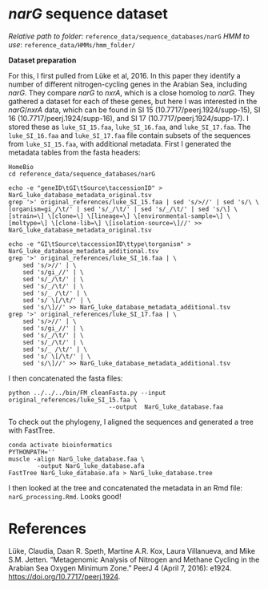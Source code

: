 # *narG* sequence dataset

*Relative path to folder*: `reference_data/sequence_databases/narG`
*HMM to use*: `reference_data/HMMs/hmm_folder/`


**Dataset preparation**

For this, I first pulled from Lüke et al, 2016.
In this paper they identify a number of different nitrogen-cycling genes in the Arabian Sea, including *narG*.
They compare *narG* to *nxrA*, which is a close homolog to *narG*.
They gathered a dataset for each of these genes, but here I was interested in the *narG*/*nxrA* data, which can be found in SI 15 (10.7717/peerj.1924/supp-15), SI 16 (10.7717/peerj.1924/supp-16), and SI 17 (10.7717/peerj.1924/supp-17).
I stored these as `luke_SI_15.faa`, `luke_SI_16.faa`, and `luke_SI_17.faa`.
The `luke_SI_16.faa` and `luke_SI_17.faa` file contain subsets of the sequences from `luke_SI_15.faa`, with additional metadata.
First I generated the metadata tables from the fasta headers:

```
HomeBio
cd reference_data/sequence_databases/narG

echo -e "geneID\tGI\tSource\taccessionID" > NarG_luke_database_metadata_original.tsv
grep '>' original_references/luke_SI_15.faa | sed 's/>//' | sed 's/\ \[organism=gi_/\t/' | sed 's/_/\t/' | sed 's/_/\t/' | sed 's/\] \[strain=\] \[clone=\] \[lineage=\] \[environmental-sample=\] \[moltype=\] \[clone-lib=\] \[isolation-source=\]//' >> NarG_luke_database_metadata_original.tsv

echo -e "GI\tSource\taccessionID\ttype\torganism" > NarG_luke_database_metadata_additional.tsv
grep '>' original_references/luke_SI_16.faa | \
    sed 's/>//' | \
    sed 's/gi_//' | \
    sed 's/_/\t/' | \
    sed 's/_/\t/' | \
    sed 's/_ /\t/' | \
    sed 's/ \[/\t/' | \
    sed 's/\]//' >> NarG_luke_database_metadata_additional.tsv
grep '>' original_references/luke_SI_17.faa | \
    sed 's/>//' | \
    sed 's/gi_//' | \
    sed 's/_/\t/' | \
    sed 's/_/\t/' | \
    sed 's/_ /\t/' | \
    sed 's/ \[/\t/' | \
    sed 's/\]//' >> NarG_luke_database_metadata_additional.tsv
```

I then concatenated the fasta files:

```
python ../../../bin/FM_cleanFasta.py --input original_references/luke_SI_15.faa \
                            --output  NarG_luke_database.faa
```

To check out the phylogeny, I aligned the sequences and generated a tree with FastTree.

```
conda activate bioinformatics
PYTHONPATH=''
muscle -align NarG_luke_database.faa \
        -output NarG_luke_database.afa
FastTree NarG_luke_database.afa > NarG_luke_database.tree
```

I then looked at the tree and concatenated the metadata in an Rmd file: `narG_processing.Rmd`.
Looks good!



# References

Lüke, Claudia, Daan R. Speth, Martine A.R. Kox, Laura Villanueva, and Mike S.M. Jetten. “Metagenomic Analysis of Nitrogen and Methane Cycling in the Arabian Sea Oxygen Minimum Zone.” PeerJ 4 (April 7, 2016): e1924. https://doi.org/10.7717/peerj.1924.

